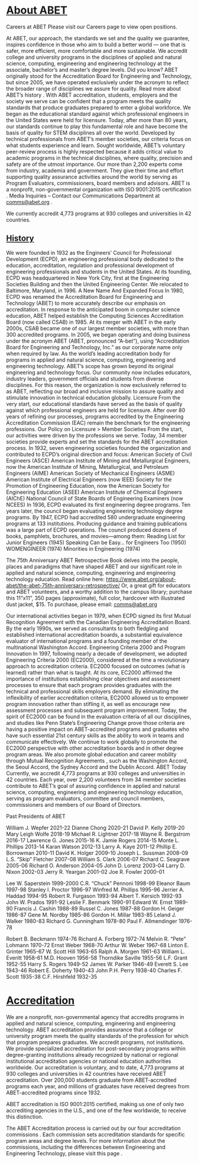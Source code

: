 # [About ABET](https://www.abet.org/about-abet/)

Careers at ABET
Please visit our
Careers page
to view open positions.

At ABET, our approach, the standards we set and the quality we guarantee, inspires confidence in those who aim to build a better world — one that is safer, more efficient, more comfortable and more sustainable.
We accredit college and university programs in the disciplines of applied and natural science, computing, engineering and engineering technology at the associate, bachelor’s and master’s degree levels.
Did you know?
ABET originally stood for the Accreditation Board for Engineering and Technology, but since 2005, we have operated exclusively under the acronym to reflect the broader range of disciplines we assure for quality.
Read more about ABET’s history
.
With ABET accreditation, students, employers and the society we serve can be confident that a program meets the quality standards that produce graduates prepared to enter a global workforce.
We began as the educational standard against which professional engineers in the United States were held for licensure. Today, after more than 80 years, our standards continue to play this fundamental role and have become the basis of quality for STEM disciplines all over the world.
Developed by technical professionals from ABET’s member societies, our criteria focus on what students experience and learn. Sought worldwide, ABET’s voluntary peer-review process is highly respected because it adds critical value to academic programs in the technical disciplines, where quality, precision and safety are of the utmost importance.
Our more than 2,200 experts come from industry, academia and government. They give their time and effort supporting quality assurance activities around the world by serving as Program Evaluators, commissioners, board members and advisors.
ABET is a nonprofit, non-governmental organization with
ISO 9001:2015 certification
.
Media Inquiries
– Contact our Communications Department at
comms@abet.org
.

We currently accredit 4,773 programs at 930 colleges and universities in 42 countries.

## [History](https://www.abet.org/about-abet/history/)

We were founded in 1932 as the Engineers’ Council for Professional Development (ECPD), an engineering professional body dedicated to the education, accreditation, regulation and professional development of engineering professionals and students in the United States.
At its founding, ECPD was headquartered in New York City, first at the Engineering Societies Building and then the United Engineering Center. We relocated to Baltimore, Maryland, in 1996.
A New Name And Expanded Focus
In 1980, ECPD was renamed the Accreditation Board for Engineering and Technology (ABET) to more accurately describe our emphasis on accreditation.
In response to the anticipated boom in computer science education, ABET helped establish the Computing Sciences Accreditation Board (now called CSAB) in 1985. At its merger with ABET in the early 2000s, CSAB became one of our largest member societies, with more than 300 accredited programs.
In 2005, we began operating and doing business under the
acronym ABET
(ABET, pronounced “A-bet”), using “Accreditation Board for Engineering and Technology, Inc.” as our corporate name only when required by law.
As the world’s leading accreditation body for programs in applied and natural science, computing, engineering and engineering technology. ABET’s scope has grown beyond its original engineering and technology focus. Our community now includes educators, industry leaders, government officials and students from diverse disciplines.
For this reason, the organization is now exclusively referred to as ABET, reflecting our broad and inclusive mission to assure quality and stimulate innovation in technical education globally.
Licensure
From the very start, our educational standards have served as the basis of quality against which professional engineers are held for licensure. After over 80 years of refining our processes, programs accredited by the Engineering Accreditation Commission (EAC) remain the benchmark for the engineering professions.
Our Policy on Licensure >
Member Societies
From the start, our activities were driven by the professions we serve. Today, 34
member societies
provide experts and set the standards for the ABET accreditation process. In 1932, seven engineering societies founded the organization and contributed to ECPD’s original direction and focus:
American Society of Civil Engineers (ASCE)
American Institute of Mining and Metallurgical Engineers, now the American Institute of Mining, Metallurgical, and Petroleum Engineers (AIME)
American Society of Mechanical Engineers (ASME)
American Institute of Electrical Engineers (now IEEE)
Society for the Promotion of Engineering Education, now the American Society for Engineering Education (ASEE)
American Institute of Chemical Engineers (AIChE)
National Council of State Boards of Engineering Examiners (now NCEES)
In 1936, ECPD evaluated its first engineering degree programs. Ten years later, the council began evaluating engineering technology degree programs. By 1947, ECPD had accredited 580 undergraduate engineering programs at 133 institutions.
Producing guidance and training publications was a large part of ECPD operations. The council produced dozens of books, pamphlets, brochures, and movies—among them:
Reading List for Junior Engineers (1945)
Speaking Can be Easy… for Engineers Too (1950)
WOMENGINEER (1974)
Minorities in Engineering (1974)

The 75th Anniversary ABET Retrospective Book delves into the people, places and paradigms that have shaped ABET and our significant role in applied and natural science, computing, engineering and engineering technology education.
Read online here:
https://www.abet.org/about-abet/the-abet-75th-anniversary-retrospective/
Or, a great gift for educators and ABET volunteers, and a worthy addition to the campus library; purchase this 11”x11”, 350 pages (approximate), full color, hardcover with illustrated dust jacket, $15.
To purchase, please email:
comms@abet.org

Our international activities began in 1979, when ECPD signed its first
Mutual Recognition Agreement
with the Canadian Engineering Accreditation Board. By the early 1990s, we served as consultants to both fledgling and established international accreditation boards, a substantial equivalence evaluator of international programs and a founding member of the multinational Washington Accord.
Engineering Criteria 2000 and Program Innovation
In 1997, following nearly a decade of development, we adopted Engineering Criteria 2000 (EC2000), considered at the time a revolutionary approach to accreditation criteria. EC2000 focused on outcomes (what is learned) rather than what is taught. At its core, EC2000 affirmed the importance of institutions establishing clear objectives and assessment processes to ensure that each program provides graduates with the technical and professional skills employers demand.
By eliminating the inflexibility of earlier accreditation criteria, EC2000 allowed us to empower program innovation rather than stifling it, as well as encourage new assessment processes and subsequent program improvement.
Today, the spirit of EC2000 can be found in the evaluation criteria of all our disciplines, and studies like
Penn State’s Engineering Change
prove those criteria are having a positive impact on ABET-accredited programs and graduates who have such essential 21st century skills as the ability to work in teams and communicate effectively.
We continue to work globally to promote the EC2000 perspective with other accreditation boards and in other degree program areas. We also promote global education and career mobility through
Mutual Recognition Agreements
, such as the Washington Accord, the Seoul Accord, the Sydney Accord and the Dublin Accord.
ABET Today
Currently, we accredit 4,773 programs at 930 colleges and universities in 42 countries. Each year, over 2,200 volunteers from 34 member societies contribute to ABET’s goal of assuring confidence in applied and natural science, computing, engineering and engineering technology education, serving as program evaluators, committee and council members, commissioners and members of our Board of Directors.

Past Presidents of ABET

William J. Wepfer
2021-22
Dianne Chong
2020-21
David P. Kelly
2019-20
Mary Leigh Wolfe
2018-19
Michael R. Lightner
2017-18
Wayne R. Bergstrom
2016-17
Lawrence G. Jones
2015-16
K. Jamie Rogers
2014-15
Monte L. Phillips
2013-14
Karan Watson
2012-13
Larry A. Kaye
2011-12
Phillip E. Borrowman
2010-11
David K. Holger
2009-10
Joseph L. Sussman
2008-09
L.S. “Skip” Fletcher
2007-08
William S. Clark
2006-07
Richard C. Seagrave
2005-06
Richard O. Anderson
2004-05
John D. Lorenz
2003-04
Larry D. Nixon
2002-03
Jerry R. Yeargan
2001-02
Joe R. Fowler
2000-01

Lee W. Saperstein
1999-2000
C.R. “Chuck” Pennoni
1998-99
Eleanor Baum
1997-98
Stanley I. Proctor
1996-97
Winfred M. Phillips
1995-96
Jerrier A. Haddad
1994-95
Robert R. Furgason
1993-94
Albert T. Kersich
1992-93
John W. Prados
1991-92
Leslie F. Benmark
1990-91
Edward W. Ernst
1989-90
Francis J. Cashin
1988-89
Russel C. Jones
1987-88
Gordon H. Geiger
1986-87
Gene M. Nordby
1985-86
Gordon H. Millar
1983-85
Leland J. Walker
1980-83
Richard G. Cunningham
1978-80
Paul F. Allmendinger
1976-78

Robert B. Beckmann
1974-76
Richard A. Forberg
1972-74
Melvin R. “Pete” Lohmann
1970-72
Ernst Weber
1968-70
Arthur W. Weber
1967-68
Linton E. Grinter
1965-67
W. Scott Hill
1963-65
Ralph A. Morgen
1961-63
William L. Everitt
1958-61
M.D. Hooven
1956-58
Thorndike Saville
1955-56
L.F. Grant
1952-55
Harry S. Rogers
1949-52
James W. Parker
1946-49
Everett S. Lee
1943-46
Robert E. Doherty
1940-43
John P.H. Perry
1938-40
Charles F. Scott
1935-38
C.F. Hirshfeld
1932-35


# [Accreditation](https://www.abet.org/accreditation/)

We are a nonprofit, non-governmental agency that accredits programs in applied and natural science, computing, engineering and engineering technology.
ABET accreditation provides assurance that a college or university program meets the quality standards of the profession for which that program prepares graduates.
We accredit programs, not institutions. We provide specialized accreditation for post-secondary programs within degree-granting institutions already recognized by national or regional institutional accreditation agencies or national education authorities worldwide.
Our accreditation is voluntary, and to date, 4,773 programs at 930 colleges and universities in 42 countries have received ABET accreditation. Over 200,000 students graduate from ABET-accredited programs each year, and millions of graduates have received degrees from ABET-accredited programs since 1932.

ABET accreditation is ISO 9001:2015 certified, making us one of only two accrediting agencies in the U.S., and one of the few worldwide, to receive this distinction.

The ABET Accreditation process is carried out by our four
accreditation commissions
. Each commission sets accreditation standards for specific program areas and degree levels. For more information about the commissions, including the differences between Engineering and Engineering Technology, please visit
this page
.